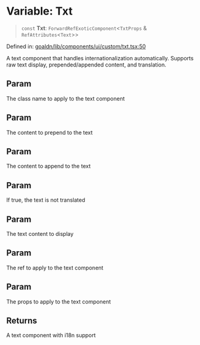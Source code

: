 # Variable: Txt

> `const` **Txt**: `ForwardRefExoticComponent`\<`TxtProps` & `RefAttributes`\<`Text`\>\>

Defined in: [goaldn/lib/components/ui/custom/txt.tsx:50](https://github.com/aldesgroup/goaldn/blob/6a7943d02984b1a6b41d76a3a483a1484b644076/lib/components/ui/custom/txt.tsx#L50)

A text component that handles internationalization automatically.
Supports raw text display, prepended/appended content, and translation.

## Param

The class name to apply to the text component

## Param

The content to prepend to the text

## Param

The content to append to the text

## Param

If true, the text is not translated

## Param

The text content to display

## Param

The ref to apply to the text component

## Param

The props to apply to the text component

## Returns

A text component with i18n support
